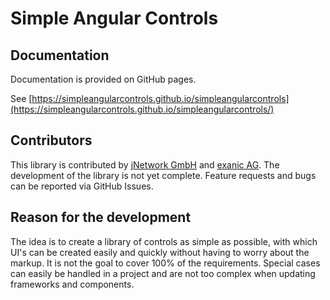 # Simple Angular Controls

## Documentation

Documentation is provided on GitHub pages.

See [https://simpleangularcontrols.github.io/simpleangularcontrols](https://simpleangularcontrols.github.io/simpleangularcontrols/)

## Contributors

This library is contributed by [jNetwork GmbH](https://www.jnetwork.ch) and [exanic AG](https://www.exanic.ch). The development of the library is not yet complete. Feature requests and bugs can be reported via GitHub Issues.


## Reason for the development

The idea is to create a library of controls as simple as possible, with which UI's can be created easily and quickly without having to worry about the markup. It is not the goal to cover 100% of the requirements. Special cases can easily be handled in a project and are not too complex when updating frameworks and components.